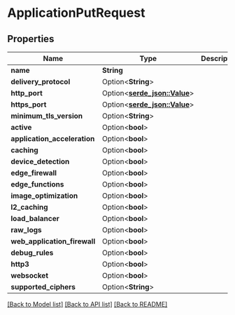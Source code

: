 # ApplicationPutRequest

## Properties

Name | Type | Description | Notes
------------ | ------------- | ------------- | -------------
**name** | **String** |  | 
**delivery_protocol** | Option<**String**> |  | [optional]
**http_port** | Option<[**serde_json::Value**](.md)> |  | [optional]
**https_port** | Option<[**serde_json::Value**](.md)> |  | [optional]
**minimum_tls_version** | Option<**String**> |  | [optional]
**active** | Option<**bool**> |  | [optional]
**application_acceleration** | Option<**bool**> |  | [optional]
**caching** | Option<**bool**> |  | [optional]
**device_detection** | Option<**bool**> |  | [optional]
**edge_firewall** | Option<**bool**> |  | [optional]
**edge_functions** | Option<**bool**> |  | [optional]
**image_optimization** | Option<**bool**> |  | [optional]
**l2_caching** | Option<**bool**> |  | [optional]
**load_balancer** | Option<**bool**> |  | [optional]
**raw_logs** | Option<**bool**> |  | [optional]
**web_application_firewall** | Option<**bool**> |  | [optional]
**debug_rules** | Option<**bool**> |  | [optional]
**http3** | Option<**bool**> |  | [optional]
**websocket** | Option<**bool**> |  | [optional]
**supported_ciphers** | Option<**String**> |  | [optional]

[[Back to Model list]](../README.md#documentation-for-models) [[Back to API list]](../README.md#documentation-for-api-endpoints) [[Back to README]](../README.md)


